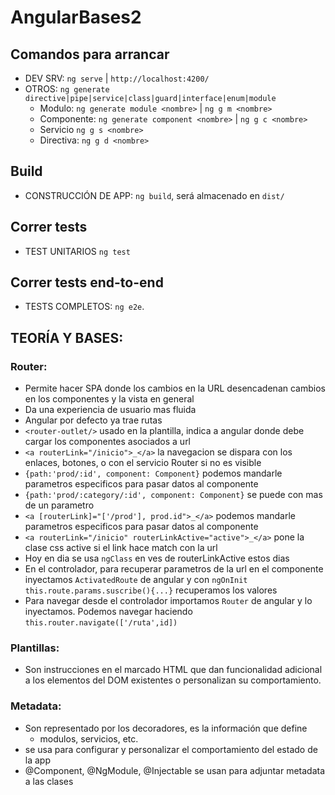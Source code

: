# AngularBases2

## Comandos para arrancar
- DEV SRV: `ng serve` | `http://localhost:4200/`
- OTROS: `ng generate directive|pipe|service|class|guard|interface|enum|module`
    - Modulo: `ng generate module <nombre>` | `ng g m <nombre>`
    - Componente: `ng generate component <nombre>` | `ng g c <nombre>`
    - Servicio `ng g s <nombre>`
    - Directiva: `ng g d <nombre>` 

## Build
- CONSTRUCCIÓN DE APP: `ng build`, será almacenado en `dist/`

## Correr tests
- TEST UNITARIOS `ng test`

## Correr tests end-to-end
- TESTS COMPLETOS: `ng e2e`.

## TEORÍA Y BASES:

### Router:
- Permite hacer SPA donde los cambios en la URL desencadenan cambios en los componentes y la vista en general
- Da una experiencia de usuario mas fluida
- Angular por defecto ya trae rutas
- `<router-outlet/>` usado en la plantilla, indica a angular donde debe cargar los componentes asociados a url
- `<a routerLink="/inicio">_</a>` la navegacion se dispara con los enlaces, botones, o con el servicio Router si no es visible
- `{path:'prod/:id', component: Component}` podemos mandarle parametros especificos para pasar datos al componente
- `{path:'prod/:category/:id', component: Component}` se puede con mas de un parametro
- `<a [routerLink]="['/prod'], prod.id">_</a>` podemos mandarle parametros especificos para pasar datos al componente
- `<a routerLink="/inicio" routerLinkActive="active">_</a>` pone la clase css active si el link hace match con la url
- Hoy en dia se usa `ngClass` en ves de routerLinkActive estos dias
- En el controlador, para recuperar parametros de la url en el componente inyectamos `ActivatedRoute` de angular y con `ngOnInit` `this.route.params.suscribe(){...}` recuperamos los valores
- Para navegar desde el controlador importamos `Router` de angular y lo inyectamos. Podemos navegar haciendo `this.router.navigate(['/ruta',id])`

### Plantillas:
- Son instrucciones en el marcado HTML que dan funcionalidad adicional a los elementos del DOM existentes
o personalizan su comportamiento.


### Metadata: 
- Son representado por los decoradores, es la información que define
    - modulos, servicios, etc.
- se usa para configurar y personalizar el comportamiento del estado de la app
- @Component, @NgModule, @Injectable se usan para adjuntar metadata a las clases